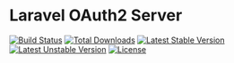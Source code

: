 # Laravel OAuth2 Server

[![Build Status](https://github.com/chaozheng/laravel_oauth2.svg)](https://github.com/chaozheng/laravel_oauth2)
[![Total Downloads](https://github.com/chaozheng/laravel_oauth2.svg)](https://github.com/chaozheng/laravel_oauth2)
[![Latest Stable Version](https://github.com/chaozheng/laravel_oauth2.svg)](https://github.com/chaozheng/laravel_oauth2)
[![Latest Unstable Version](https://poser.pugx.org/laravel/lumen-framework/v/unstable.svg)](https://github.com/chaozheng/laravel_oauth2)
[![License](https://github.com/chaozheng/laravel_oauth2/license.svg)](https://github.com/chaozheng/laravel_oauth2)

